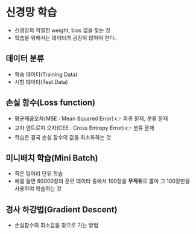 # 신경망 학습
* 신경망의 적절한 weight, bias 값을 찾는 것
* 학습을 위해서는 데이터가 굉장히 많아야 한다.

## 데이터 분류
* 학습 데이터(Training Data)
* 시험 데이터(Test Data)

## 손실 함수(Loss function)
* 평균제곱오차(MSE : Mean Squared Error) 👉 회귀 문제, 분류 문제
* 교차 엔트로피 오차(CEE : Cross Entropy Error) 👉 분류 문제
* 학습은 결국 손실 함수의 값을 최소화하는 것

## 미니배치 학습(Mini Batch)
* 작은 덩어리 단위 학습
* 예를 들면 60000장의 훈련 데이터 중에서 100장을 **무작위**로 뽑아 그 100장만을 사용하여 학습하는 것

## 경사 하강법(Gradient Descent)
* 손실함수의 최소값을 찾으로 가는 방법



